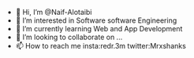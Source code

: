 - 👋 Hi, I’m @Naif-Alotaibi
- 👀 I’m interested in Software software Engineering
- 🌱 I’m currently learning Web and App Development 
- 💞️ I’m looking to collaborate on ...
- 📫 How to reach me insta:redr.3m twitter:Mrxshanks

<!---
MrxShanks/MrxShanks is a ✨ special ✨ repository because its `README.md` (this file) appears on your GitHub profile.
You can click the Preview link to take a look at your changes.
--->
